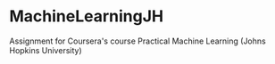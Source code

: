 MachineLearningJH
=================

Assignment for Coursera's course Practical Machine Learning (Johns Hopkins University)
